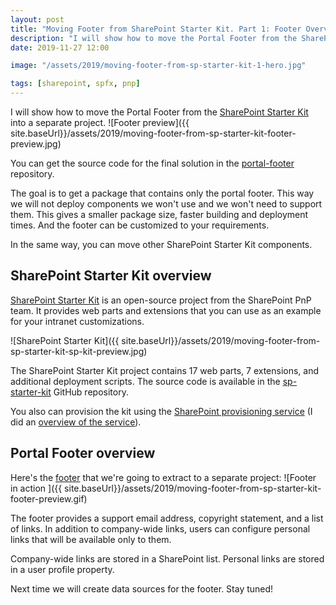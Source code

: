 ```yaml
---
layout: post
title: "Moving Footer from SharePoint Starter Kit. Part 1: Footer Overview"
description: "I will show how to move the Portal Footer from the SharePoint Starter Kit into a separate project. The goal is to get a package that contains only the portal footer. This way we will not deploy components we won't use and we won't need to support them. This gives a smaller package size, faster building and deployment times. And the footer can be customized to your requirements."
date: 2019-11-27 12:00

image: "/assets/2019/moving-footer-from-sp-starter-kit-1-hero.jpg"

tags: [sharepoint, spfx, pnp]
---
```


I will show how to move the Portal Footer from the [SharePoint Starter Kit](https://github.com/SharePoint/sp-starter-kit) into a separate project.
![Footer preview]({{ site.baseUrl}}/assets/2019/moving-footer-from-sp-starter-kit-footer-preview.jpg)

You can get the source code for the final solution in the [portal-footer](https://github.com/dmitryrogozhny/sharepoint-lab/tree/master/footer/portal-footer) repository.

The goal is to get a package that contains only the portal footer. This way we will not deploy components we won't use and we won't need to support them. This gives a smaller package size, faster building and deployment times. And the footer can be customized to your requirements.

In the same way, you can move other SharePoint Starter Kit components.

## SharePoint Starter Kit overview
[SharePoint Starter Kit](https://github.com/SharePoint/sp-starter-kit) is an open-source project from the SharePoint PnP team. It provides web parts and extensions that you can use as an example for your intranet customizations.

![SharePoint Starter Kit]({{ site.baseUrl}}/assets/2019/moving-footer-from-sp-starter-kit-sp-kit-preview.jpg)

The SharePoint Starter Kit project contains 17 web parts, 7 extensions, and additional deployment scripts. The source code is available in the [sp-starter-kit](https://github.com/SharePoint/sp-starter-kit) GitHub repository.

You also can provision the kit using the [SharePoint provisioning service](https://provisioning.sharepointpnp.com/) (I did an [overview of the service](https://www.youtube.com/watch?v=BmzAyWWoY5s&list=PLNx4CZSyPNnvrAlLo6OJGG5kmcE3LRs0s&index=3)).

## Portal Footer overview
Here's the [footer](https://github.com/SharePoint/sp-starter-kit/blob/master/documentation/components/ext-portal-footer.md) that we're going to extract to a separate project:
![Footer in action ]({{ site.baseUrl}}/assets/2019/moving-footer-from-sp-starter-kit-footer-preview.gif)

The footer provides a support email address, copyright statement, and a list of links. In addition to company-wide links, users can configure personal links that will be available only to them.

Company-wide links are stored in a SharePoint list. Personal links are stored in a user profile property.

Next time we will create data sources for the footer. Stay tuned!
